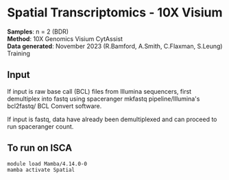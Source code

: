 # Spatial Transcriptomics - 10X Visium

**Samples**: n = 2 (BDR)  
**Method**: 10X Genomics Visium CytAssist  
**Data generated**: November 2023 (R.Bamford, A.Smith, C.Flaxman, S.Leung) Training  

## Input 
If input is raw base call (BCL) files from Illumina sequencers, first demultiplex into fastq using spaceranger mkfastq pipeline/Illumina's bcl2fastq/ BCL Convert software.

If input is fastq, data have already been demultiplexed and can proceed to run spaceranger count.


## To run on ISCA

```
module load Mamba/4.14.0-0 
mamba activate Spatial
```
